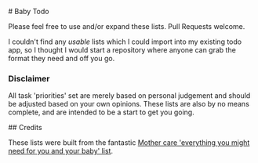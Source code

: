 # Baby Todo

Please feel free to use and/or expand these lists. Pull Requests welcome.

I couldn't find any _usable_ lists which I could import into my existing todo app, so I thought I would start a repository where anyone can grab the format they need and off you go.

### Disclaimer
All task 'priorities' set are merely based on personal judgement and should be adjusted based on your own opinions. These lists are also by no means complete, and are intended to be a start to get you going.

## Credits

These lists were built from the fantastic [Mother care 'everything you might need for you and your baby' list](http://www.mothercare.com/new-baby-essentials/advice-ms-preg-essentials-root,default,pg.html).
